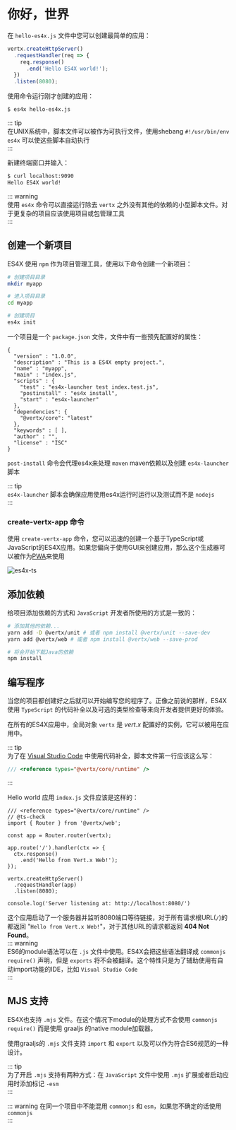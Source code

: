 # 你好，世界

在 `hello-es4x.js` 文件中您可以创建最简单的应用：

```js
vertx.createHttpServer()
  .requestHandler(req => {
    req.response()
      .end('Hello ES4X world!');
  })
  .listen(8080);
```

使用命令运行刚才创建的应用：

```bash
$ es4x hello-es4x.js
```

::: tip  
在UNIX系统中，脚本文件可以被作为可执行文件，使用shebang  `#!/usr/bin/env es4x` 可以使这些脚本自动执行  
::: 

新建终端窗口并输入：
```bash
$ curl localhost:9090
Hello ES4X world!
```

::: warning  
使用 `es4x` 命令可以直接运行除去 `vertx` 之外没有其他的依赖的小型脚本文件。对于更复杂的项目应该使用项目或包管理工具  
:::

## 创建一个新项目

ES4X 使用 `npm` 作为项目管理工具，使用以下命令创建一个新项目：
```bash
# 创建项目目录
mkdir myapp

# 进入项目目录
cd myapp

# 创建项目
es4x init
```

一个项目是一个 `package.json` 文件，文件中有一些预先配置好的属性：

```json{7-9,12}
{
  "version" : "1.0.0",
  "description" : "This is a ES4X empty project.",
  "name" : "myapp",
  "main" : "index.js",
  "scripts" : {
    "test" : "es4x-launcher test index.test.js",
    "postinstall" : "es4x install",
    "start" : "es4x-launcher"
  },
  "dependencies": {
    "@vertx/core": "latest"
  },
  "keywords" : [ ],
  "author" : "",
  "license" : "ISC"
}
```

`post-install` 命令会代理es4x来处理 `maven` maven依赖以及创建 `es4x-launcher` 脚本

::: tip  
`es4x-launcher` 脚本会确保应用使用es4x运行时运行以及测试而不是 `nodejs`  
:::

### create-vertx-app 命令

使用 `create-vertx-app` 命令，您可以迅速的创建一个基于TypeScript或JavaScript的ES4X应用。如果您偏向于使用GUI来创建应用，那么这个生成器可以被作为[PWA](https://vertx-starter.jetdrone.xyz/#npm)来使用

![es4x-ts](./res/es4x-ts.gif)

## 添加依赖

给项目添加依赖的方式和 `JavaScript` 开发者所使用的方式是一致的： 
```bash
# 添加其他的依赖...
yarn add -D @vertx/unit # 或者 npm install @vertx/unit --save-dev
yarn add @vertx/web # 或者 npm install @vertx/web --save-prod

# 将会开始下载Java的依赖
npm install
```

## 编写程序

当您的项目都创建好之后就可以开始编写您的程序了。正像之前说的那样，ES4X使用 `TypeScript` 的代码补全以及可选的类型检查等来向开发者提供更好的体验。

在所有的ES4X应用中，全局对象 `vertx` 是 *vert.x* 配置好的实例，它可以被用在应用中。

::: tip  
为了在 [Visual Studio Code](https://code.visualstudio.com/) 中使用代码补全，脚本文件第一行应该这么写：

```js
/// <reference types="@vertx/core/runtime" />
```
:::

Hello world 应用 `index.js` 文件应该是这样的：
```js{3}
/// <reference types="@vertx/core/runtime" />
// @ts-check
import { Router } from '@vertx/web';

const app = Router.router(vertx);

app.route('/').handler(ctx => {
  ctx.response()
    .end('Hello from Vert.x Web!');
});

vertx.createHttpServer()
  .requestHandler(app)
  .listen(8080);
  
console.log('Server listening at: http://localhost:8080/')
```

这个应用启动了一个服务器并监听8080端口等待链接，对于所有请求根URL(`/`)的都返回 "`Hello from Vert.x Web!`"，对于其他URL的请求都返回 **404 Not Found**。  
::: warning  
ES6的module语法可以在 `.js` 文件中使用。ES4X会把这些语法翻译成 `commonjs` `require()` 声明，但是 `exports` 将不会被翻译。这个特性只是为了辅助使用有自动import功能的IDE，比如 `Visual Studio Code`  
:::

## MJS 支持

ES4X也支持 `.mjs` 文件。在这个情况下module的处理方式不会使用 `commonjs` `require()` 而是使用 graaljs 的native module加载器。

使用graaljs的 `.mjs` 文件支持 `import` 和 `export` 以及可以作为符合ES6规范的一种设计。  

::: tip  
为了开启 `.mjs` 支持有两种方式：在 `JavaScript` 文件中使用 `.mjs` 扩展或者启动应用时添加标记 `-esm`  
:::  

::: warning
在同一个项目中不能混用 `commonjs` 和 `esm`，如果您不确定的话使用 `commonjs`  
:::
